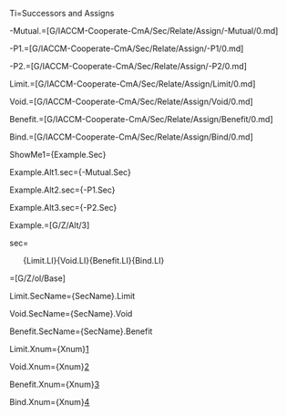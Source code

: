 Ti=Successors and Assigns

-Mutual.=[G/IACCM-Cooperate-CmA/Sec/Relate/Assign/-Mutual/0.md]

-P1.=[G/IACCM-Cooperate-CmA/Sec/Relate/Assign/-P1/0.md]

-P2.=[G/IACCM-Cooperate-CmA/Sec/Relate/Assign/-P2/0.md]


Limit.=[G/IACCM-Cooperate-CmA/Sec/Relate/Assign/Limit/0.md]

Void.=[G/IACCM-Cooperate-CmA/Sec/Relate/Assign/Void/0.md]

Benefit.=[G/IACCM-Cooperate-CmA/Sec/Relate/Assign/Benefit/0.md]

Bind.=[G/IACCM-Cooperate-CmA/Sec/Relate/Assign/Bind/0.md]

ShowMe1={Example.Sec}

Example.Alt1.sec={-Mutual.Sec}

Example.Alt2.sec={-P1.Sec}

Example.Alt3.sec={-P2.Sec}

Example.=[G/Z/Alt/3]

sec=<ol>{Limit.LI}{Void.LI}{Benefit.LI}{Bind.LI}</ol>

=[G/Z/ol/Base]

Limit.SecName={SecName}.Limit

Void.SecName={SecName}.Void

Benefit.SecName={SecName}.Benefit

Limit.Xnum={Xnum}<a href="#Relate.Assign.Limit.sec">1</a>

Void.Xnum={Xnum}<a href="#Relate.Assign.Void.sec">2</a>

Benefit.Xnum={Xnum}<a href="#Relate.Assign.Benefit.sec">3</a>

Bind.Xnum={Xnum}<a href="#Relate.Assign.Bind.sec">4</a>
